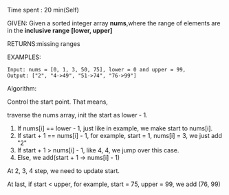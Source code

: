 Time spent :  20 min(Self)

GIVEN: Given a sorted integer array **nums**,where the range of elements are in the **inclusive range** **[lower, upper]**

RETURNS:missing ranges

EXAMPLES:

```
Input: nums = [0, 1, 3, 50, 75], lower = 0 and upper = 99,
Output: ["2", "4->49", "51->74", "76->99"]
```

Algorithm:

Control the start point. That means, 

traverse the nums array, init the start as lower - 1.

1. If nums[i] == lower - 1, just like in example, we make start to nums[i].
2. If start + 1 == nums[i] - 1, for example, start = 1, nums[i] = 3, we just add "2"
3. If start + 1 > nums[i] - 1, like 4, 4, we jump over this case.
4. Else, we add(start + 1 -> nums[i] - 1)

At 2, 3, 4 step, we need to update start.

At last, if start < upper, for example, start = 75, upper = 99, we add (76, 99)
